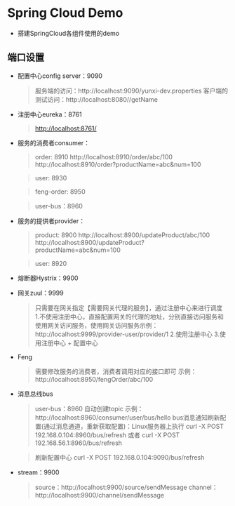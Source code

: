 # Spring Cloud Demo
* 搭建SpringCloud各组件使用的demo

## 端口设置
* 配置中心config server：9090
    > 服务端的访问：http://localhost:9090/yunxi-dev.properties
    > 客户端的测试访问：http://localhost:8080//getName
* 注册中心eureka：8761
    > [http://localhost:8761/](http://localhost:8761/)
* 服务的消费者consumer：
    > order: 8910
    > http://localhost:8910/order/abc/100
    > http://localhost:8910/order?productName=abc&num=100
    
    > user: 8930
    
    > feng-order: 8950
    
    > user-bus：8960
    
* 服务的提供者provider：
    > product: 8900
    > http://localhost:8900/updateProduct/abc/100
    > http://localhost:8900/updateProduct?productName=abc&num=100
    
    >user: 8920
    
* 熔断器Hystrix：9900
    > 

* 网关zuul：9999
    > 只需要在网关指定【需要网关代理的服务】，通过注册中心来进行调度
    > 1.不使用注册中心，直接配置网关的代理的地址，分别直接访问服务和使用网关访问服务，使用网关访问服务示例：http://localhost:9999/provider-user/provider/1
    > 2.使用注册中心
    > 3.使用注册中心 + 配置中心

* Feng
    > 需要修改服务的消费者，消费者调用对应的接口即可
    示例：http://localhost:8950/fengOrder/abc/100

* 消息总线bus
    > user-bus：8960 自动创建topic
    示例：http://localhost:8960/consumer/user/bus/hello
    bus消息通知刷新配置(通过消息通道，重新获取配置)：Linux服务器上执行
    curl -X POST 192.168.0.104:8960/bus/refresh 或者 curl -X POST 192.168.56.1:8960/bus/refresh
    
    > 刷新配置中心
        curl -X POST 192.168.0.104:9090/bus/refresh

* stream：9900
    > source：http://localhost:9900/source/sendMessage
    > channel：http://localhost:9900/channel/sendMessage
